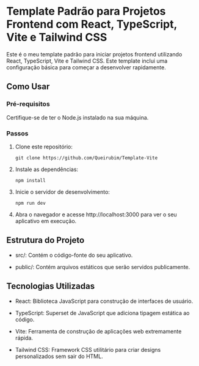 #  Template Padrão para Projetos Frontend com React, TypeScript, Vite e Tailwind CSS



Este é o meu template padrão para iniciar projetos frontend utilizando React, TypeScript, Vite e Tailwind CSS. Este template inclui uma configuração básica para começar a desenvolver rapidamente.



##  Como Usar



###  Pré-requisitos



Certifique-se de ter o Node.js instalado na sua máquina.



###  Passos



1. Clone este repositório:

	```
	git clone https://github.com/Queirubim/Template-Vite
	```
2. Instale as dependências:
	```
	npm install
	```


3. Inicie o servidor de desenvolvimento:
	```
	npm run dev
	```

4. Abra o navegador e acesse http://localhost:3000 para ver o seu aplicativo em execução.



## Estrutura do Projeto

- src/: Contém o código-fonte do seu aplicativo.

- public/: Contém arquivos estáticos que serão servidos publicamente.

## Tecnologias Utilizadas

- React: Biblioteca JavaScript para construção de interfaces de usuário.

- TypeScript: Superset de JavaScript que adiciona tipagem estática ao código.

- Vite: Ferramenta de construção de aplicações web extremamente rápida.

- Tailwind CSS: Framework CSS utilitário para criar designs personalizados sem sair do HTML.
